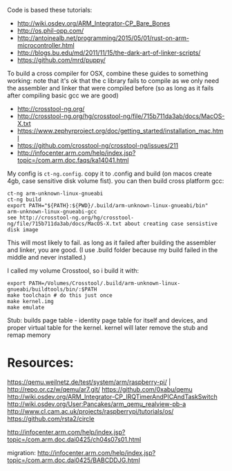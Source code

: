 Code is based these tutorials:

- http://wiki.osdev.org/ARM_Integrator-CP_Bare_Bones
- http://os.phil-opp.com/
- http://antoinealb.net/programming/2015/05/01/rust-on-arm-microcontroller.html
- http://blogs.bu.edu/md/2011/11/15/the-dark-art-of-linker-scripts/
- https://github.com/mrd/puppy/

To build a cross compiler for OSX, combine these guides to something working:
note that it's ok that the c library fails to compile as we only need the assembler and linker that were compiled before (so as long as it fails after compiling basic gcc we are good)

- http://crosstool-ng.org/
- http://crosstool-ng.org/hg/crosstool-ng/file/715b711da3ab/docs/MacOS-X.txt
- https://www.zephyrproject.org/doc/getting_started/installation_mac.html
- https://github.com/crosstool-ng/crosstool-ng/issues/211
- http://infocenter.arm.com/help/index.jsp?topic=/com.arm.doc.faqs/ka14041.html

My config is `ct-ng.config`. copy it to .config and build (on macos create 4gb, case sensitive disk volume fist).
you can then build cross platform gcc:
```
ct-ng arm-unknown-linux-gnueabi
ct-ng build
export PATH="${PATH}:${PWD}/.build/arm-unknown-linux-gnueabi/bin"
arm-unknown-linux-gnueabi-gcc
see http://crosstool-ng.org/hg/crosstool-ng/file/715b711da3ab/docs/MacOS-X.txt about creating case sensistive disk image
```
This will most likely to fail. as long as it failed after building the assembler and linker, you are good. (I use .build folder because my build failed in the middle and never installed.)

I called my volume Crosstool, so i build it with:

```
export PATH=/Volumes/Crosstool/.build/arm-unknown-linux-gnueabi/buildtools/bin/:$PATH
make toolchain # do this just once
make kernel.img
make emulate
```


Stub:
builds page table - identity page table for itself and devices, and proper virtual table for the kernel.
kernel will later remove the stub and remap memory

# Resources:
https://qemu.weilnetz.de/test/system/arm/raspberry-pi/ | http://repo.or.cz/w/qemu/ar7.git/
https://github.com/0xabu/qemu
http://wiki.osdev.org/ARM_Integrator-CP_IRQTimerAndPICAndTaskSwitch
http://wiki.osdev.org/User:Pancakes/arm_qemu_realview-pb-a
http://www.cl.cam.ac.uk/projects/raspberrypi/tutorials/os/
https://github.com/rsta2/circle

http://infocenter.arm.com/help/index.jsp?topic=/com.arm.doc.dai0425/ch04s07s01.html

migration: http://infocenter.arm.com/help/index.jsp?topic=/com.arm.doc.dai0425/BABCDDJG.html